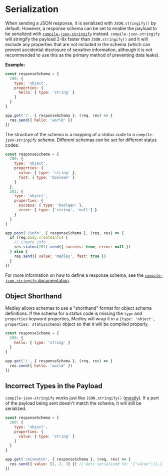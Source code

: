 # Serialization

When sending a JSON response, it is serialized with `JSON.stringify()` by
default. However, a response schema can be set to enable the payload to be
serialized with [`compile-json-stringify`](https://www.npmjs.com/package/compile-json-stringify)
instead. `compile-json-stringify` will stringify the payload 2-8x faster than
`JSON.stringify()` and it will exclude any properties that are not included in
the schema (which can prevent accidental disclosure of sensitive information,
although it is not recommended to use this as the primary method of preventing
data leaks).

**Example:**

```js
const responseSchema = {
  200: {
    type: 'object',
    properties: {
      hello: { type: 'string' }
    }
  }
}

app.get('/', { responseSchema }, (req, res) => {
  res.send({ hello: 'world' })
})
```

The structure of the schema is a mapping of a *status code* to a
*`compile-json-stringify` schema*. Different schemas can be set
for different status codes.

```js
const responseSchema = {
  200: {
    type: 'object',
    properties: {
      value: { type: 'string' },
      fast: { type: 'boolean' }
    }
  },
  201: {
    type: 'object',
    properties: {
      success: { type: 'boolean' },
      error: { type: ['string', 'null'] }
    }
  }
}

app.post('/info', { responseSchema }, (req, res) => {
  if (req.body.createInfo) {
    // Create info ...
    res.status(201).send({ success: true, error: null })
  } else {
    res.send({ value: 'medley', fast: true })
  }
})
```

For more information on how to define a response schema, see the
[`compile-json-stringify` documentation](https://github.com/nwoltman/compile-json-stringify).

## Object Shorthand

Medley allows schemas to use a "shorthand" format for object schema definitions.
If the schema for a status code is missing the `type` and `properties` keyword
properties, Medley will wrap it in a `{type: 'object', properties: statusSchema}`
object so that it will be compiled properly.

```js
const responseSchema = {
  200: {
    hello: { type: 'string' }
  }
}

app.get('/', { responseSchema }, (req, res) => {
  res.send({ hello: 'world' })
})
```

## Incorrect Types in the Payload

`compile-json-stringify` works just like `JSON.stringify()`
([mostly](https://github.com/nwoltman/compile-json-stringify#differences-from-jsonstringify)).
If a part of the payload being sent doesn't match the schema, it will still be serialized.

```js
const responseSchema = {
  200: {
    type: 'object',
    properties: {
      value: { type: 'string' }
    }
  }
}

app.get('/mismatch', { responseSchema }, (req, res) => {
  res.send({ value: [1, 2, 3] }) // Gets serialized to: '{"value":[1,2,3]}'
})
```
